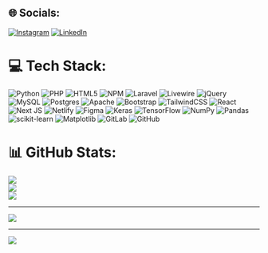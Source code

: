 
## 🌐 Socials:
[![Instagram](https://img.shields.io/badge/Instagram-%23E4405F.svg?logo=Instagram&logoColor=white)](https://instagram.com/raadhiit_) 
[![LinkedIn](https://img.shields.io/badge/LinkedIn-%230077B5.svg?logo=linkedin&logoColor=white)](https://www.linkedin.com/in/radhitya-harun-862242258/) 

# 💻 Tech Stack:
![Python](https://img.shields.io/badge/python-3670A0?style=flat&logo=python&logoColor=ffdd54) 
![PHP](https://img.shields.io/badge/php-%23777BB4.svg?style=flat&logo=php&logoColor=white) 
![HTML5](https://img.shields.io/badge/html5-%23E34F26.svg?style=flat&logo=html5&logoColor=white) 
![NPM](https://img.shields.io/badge/NPM-%23CB3837.svg?style=flat&logo=npm&logoColor=white) 
![Laravel](https://img.shields.io/badge/laravel-%23FF2D20.svg?style=flat&logo=laravel&logoColor=white) 
![Livewire](https://img.shields.io/badge/livewire-%234e56a6.svg?style=flat&logo=livewire&logoColor=white) 
![jQuery](https://img.shields.io/badge/jquery-%230769AD.svg?style=flat&logo=jquery&logoColor=white) 
![MySQL](https://img.shields.io/badge/mysql-4479A1.svg?style=flat&logo=mysql&logoColor=white) 
![Postgres](https://img.shields.io/badge/postgres-%23316192.svg?style=flat&logo=postgresql&logoColor=white) 
![Apache](https://img.shields.io/badge/apache-%23D42029.svg?style=flat&logo=apache&logoColor=white) 
![Bootstrap](https://img.shields.io/badge/bootstrap-%238511FA.svg?style=flat&logo=bootstrap&logoColor=white) 
![TailwindCSS](https://img.shields.io/badge/tailwindcss-%2338B2AC.svg?style=flat&logo=tailwind-css&logoColor=white) 
![React](https://img.shields.io/badge/react-%2320232a.svg?style=flat&logo=react&logoColor=%2361DAFB) 
![Next JS](https://img.shields.io/badge/next.js-%23000000.svg?style=flat&logo=next.js&logoColor=white) 
![Netlify](https://img.shields.io/badge/netlify-%23000000.svg?style=flat&logo=netlify&logoColor=#00C7B7) 
![Figma](https://img.shields.io/badge/figma-%23F24E1E.svg?style=flat&logo=figma&logoColor=white) 
![Keras](https://img.shields.io/badge/Keras-%23D00000.svg?style=flat&logo=Keras&logoColor=white) 
![TensorFlow](https://img.shields.io/badge/TensorFlow-%23FF6F00.svg?style=flat&logo=TensorFlow&logoColor=white) 
![NumPy](https://img.shields.io/badge/numpy-%23013243.svg?style=flat&logo=numpy&logoColor=white) 
![Pandas](https://img.shields.io/badge/pandas-%23150458.svg?style=flat&logo=pandas&logoColor=white) 
![scikit-learn](https://img.shields.io/badge/scikit--learn-%23F7931E.svg?style=flat&logo=scikit-learn&logoColor=white) 
![Matplotlib](https://img.shields.io/badge/Matplotlib-%23ffffff.svg?style=flat&logo=Matplotlib&logoColor=black) 
![GitLab](https://img.shields.io/badge/gitlab-%23181717.svg?style=flat&logo=gitlab&logoColor=white) 
![GitHub](https://img.shields.io/badge/github-%23121011.svg?style=flat&logo=github&logoColor=white)

# 📊 GitHub Stats:
![](https://github-readme-stats.vercel.app/api?username=raadhiit&theme=dark&hide_border=false&include_all_commits=true&count_private=true)<br/>
![](https://github-readme-streak-stats.herokuapp.com/?user=raadhiit&theme=dark&hide_border=false)<br/>
![](https://github-readme-stats.vercel.app/api/top-langs/?username=raadhiit&theme=dark&hide_border=false&include_all_commits=true&count_private=true&layout=compact)

---
[![](https://visitcount.itsvg.in/api?id=raadhiit&icon=0&color=0)](https://visitcount.itsvg.in)

<!-- Proudly created with GPRM ( https://gprm.itsvg.in ) -->



---
[![](https://visitcount.itsvg.in/api?id=raadhiit&icon=0&color=0)](https://visitcount.itsvg.in)

<!-- Proudly created with GPRM ( https://gprm.itsvg.in ) -->
